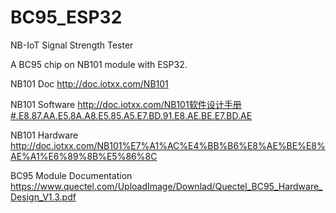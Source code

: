 # BC95_ESP32
NB-IoT Signal Strength Tester

A BC95 chip on NB101 module with ESP32.


NB101 Doc
http://doc.iotxx.com/NB101

NB101 Software
http://doc.iotxx.com/NB101软件设计手册#.E8.87.AA.E5.8A.A8.E5.85.A5.E7.BD.91.E8.AE.BE.E7.BD.AE

NB101 Hardware
http://doc.iotxx.com/NB101%E7%A1%AC%E4%BB%B6%E8%AE%BE%E8%AE%A1%E6%89%8B%E5%86%8C

BC95 Module Documentation
https://www.quectel.com/UploadImage/Downlad/Quectel_BC95_Hardware_Design_V1.3.pdf
